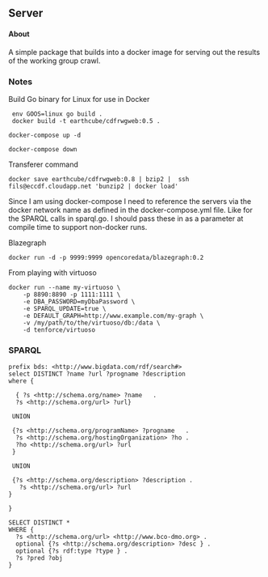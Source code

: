 ## Server

#### About
A simple package that builds into a docker image for serving 
out the results of the working group crawl.

### Notes
Build Go binary for Linux for use in Docker

```
 env GOOS=linux go build .
 docker build -t earthcube/cdfrwgweb:0.5 .
```


```
docker-compose up -d
```

```
docker-compose down
```

Transferer command
```
docker save earthcube/cdfrwgweb:0.8 | bzip2 |  ssh fils@eccdf.cloudapp.net 'bunzip2 | docker load'
```


Since I am using docker-compose I need to reference the servers via the docker network name as defined
in the docker-compose.yml file.  Like for the SPARQL calls in sparql.go.   I should pass these in as a 
parameter at compile time to support non-docker runs.  


Blazegraph 
```
docker run -d -p 9999:9999 opencoredata/blazegraph:0.2
```

From playing with virtuoso
```
docker run --name my-virtuoso \
    -p 8890:8890 -p 1111:1111 \
    -e DBA_PASSWORD=myDbaPassword \
    -e SPARQL_UPDATE=true \
    -e DEFAULT_GRAPH=http://www.example.com/my-graph \
    -v /my/path/to/the/virtuoso/db:/data \
    -d tenforce/virtuoso
```


### SPARQL

```
prefix bds: <http://www.bigdata.com/rdf/search#>
select DISTINCT ?name ?url ?progname ?description
where {
 
  { ?s <http://schema.org/name> ?name   .
  ?s <http://schema.org/url> ?url}
  
 UNION
  
 {?s <http://schema.org/programName> ?progname   . 
  ?s <http://schema.org/hostingOrganization> ?ho .
  ?ho <http://schema.org/url> ?url
 }
  
 UNION
  
 {?s <http://schema.org/description> ?description .
   ?s <http://schema.org/url> ?url
}

}
```

```
SELECT DISTINCT *
WHERE {
  ?s <http://schema.org/url> <http://www.bco-dmo.org> .
  optional {?s <http://schema.org/description> ?desc } .
  optional {?s rdf:type ?type } .
  ?s ?pred ?obj   
}

```